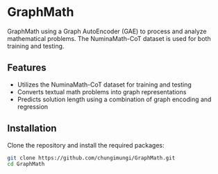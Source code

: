 # GraphMath

GraphMath using a  Graph AutoEncoder (GAE) to process and analyze mathematical problems. The NuminaMath-CoT dataset is used for both training and testing.
## Features

- Utilizes the NuminaMath-CoT dataset for training and testing
- Converts textual math problems into graph representations
- Predicts solution length using a combination of graph encoding and regression

## Installation

Clone the repository and install the required packages:

```bash
git clone https://github.com/chungimungi/GraphMath.git
cd GraphMath
